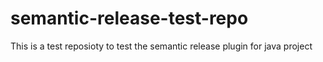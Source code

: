 # semantic-release-test-repo

This is a test reposioty to test the semantic release plugin for java project